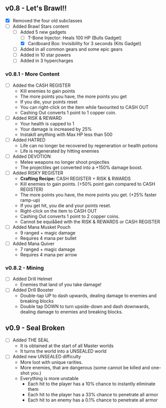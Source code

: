 ## v0.8 - Let's Brawl!!
- [x] Removed the four old subclasses
- [ ] Added Brawl Stars content
    - [ ] Added 5 new gadgets
        - [ ] T-Bone Injector: Heals 100 HP (Bulls Gadget)
        - [x] Cardboard Box: Invisibility for 3 seconds (Kits Gadget)
    - [ ] Added in all common gears and some epic gears
    - [ ] Added in 10 star powers
    - [ ] Added in 3 hypercharges
### v0.8.1 - More Content
- [ ] Added the CASH REGISTER
    - Kill enemies to gain points
    - The more points you have, the more points you get
    - If you die, your points reset
    - You can right-click on the item while favourited to CASH OUT
    - Cashing Out converts 1 point to 1 copper coin.
- [ ] Added RISK & REWARD
    - Your health is capped to 1
    - Your damage is increased by 25%
    - Instakill anything with Max HP less than 500
- [ ] Added HATRED
    - Life can no longer be recovered by regeneration or health potions
    - Life is regenerated by hitting enemies
- [ ] Added DEVOTION
    - Melee weapons no longer shoot projectles
    - The projectiles get converted into a +150% damage boost.
- [ ] Added RISKY REGISTER
    - **Crafting Recipe:** CASH REGISTER + RISK & RWARDS
    - Kill enemies to gain points. (+50% point gain compared to CASH REGISTER)
    - The more points you have, the more points you get. (+25% faster ramp-up)
    - If you get hit, you die and your points reset.
    - Right-click on the item to CASH OUT
    - Cashing Out converts 1 point to 2 copper coins.
    - Cannot be equiååed with the RISK & REWARDS or CASH REGISTER
- [ ] Added Mana Musket Pouch
    - 9 ranged + magic damage
    - Requires 4 mana per bullet
- [ ] Added Mana Quiver
    - 7 ranged + magic damage
    - Requires 4 mana per arrow
### v0.8.2 - Mining
- [ ] Added Drill Helmet
    - Enemies that land of you take damage!
- [ ] Added Drill Booster
    - Double-tap UP to dash upwards, dealing damage to enemies and breaking blocks
    - Double tap DOWN to turn upside-down and dash downwards, dealing damage to enemies and breaking blocks.
## v0.9 - Seal Broken
- [ ] Added THE SEAL
    - It is obtained at the start of all Master worlds
    - It turns the world into a UNSEALED world
- [ ] Added new UNSEALED difficulty
    - More loot with unique rarities.
    - More enemies, that are dangerous (some cannot be killed and one-shot you.)
    - Everything is more unstable
        - Each hit to the player has a 10% chance to instantly eliminate them
        - Each hit to the player has a 33% chance to penetrate all armor
        - Each hit to an enemy has a 0.1% chance to penetrate all armor